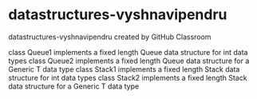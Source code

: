 # datastructures-vyshnavipendru
datastructures-vyshnavipendru created by GitHub Classroom

class Queue1 implements a fixed length Queue data structure for int data types
class Queue2 implements a fixed length Queue data structure for a Generic T data type
class Stack1 implements a fixed length Stack data structure for int data types
class Stack2 implements a fixed length Stack data structure for a Generic T data type

 
